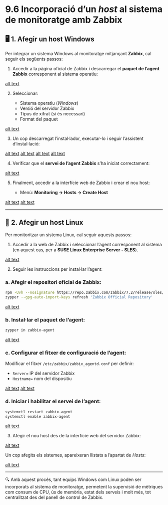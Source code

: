 # 9.6 Incorporació d’un *host* al sistema de monitoratge amb Zabbix

## 🖥️ 1. Afegir un host Windows

Per integrar un sistema Windows al monitoratge mitjançant **Zabbix**, cal seguir els següents passos:

1. Accedir a la pàgina oficial de Zabbix i descarregar el **paquet de l’agent Zabbix** corresponent al sistema operatiu:

[alt text](../../../img/image-138.png)

2. Seleccionar:

   * Sistema operatiu (*Windows*)
   * Versió del servidor Zabbix
   * Tipus de xifrat (si és necessari)
   * Format del paquet

[alt text](../../../img/image-139.png)

3. Un cop descarregat l’instal·lador, executar-lo i seguir l’assistent d’instal·lació:

[alt text](../../../img/image-140.png)
[alt text](../../../img/image-141.png)
[alt text](../../../img/image-142.png)
[alt text](../../../img/image-143.png)

4. Verificar que el **servei de l’agent Zabbix** s’ha iniciat correctament:

[alt text](../../../img/image-144.png)

5. Finalment, accedir a la interfície web de Zabbix i crear el nou host:

   * Menú: **Monitoring → Hosts → Create Host**

[alt text](../../../img/image-145.png)
[alt text](../../../img/image-146.png)

---

## 🐧 2. Afegir un host Linux

Per monitoritzar un sistema Linux, cal seguir aquests passos:

1. Accedir a la web de Zabbix i seleccionar l’agent corresponent al sistema (en aquest cas, per a **SUSE Linux Enterprise Server - SLES**).

[alt text](../../../img/image-147.png)

2. Seguir les instruccions per instal·lar l’agent:

### a. Afegir el repositori oficial de Zabbix:

```bash
rpm -Uvh --nosignature https://repo.zabbix.com/zabbix/7.2/release/sles/15/noarch/zabbix-release-latest-7.2.sles15.noarch.rpm
zypper --gpg-auto-import-keys refresh 'Zabbix Official Repository'
```

[alt text](../../../img/image-148.png)

### b. Instal·lar el paquet de l’agent:

```bash
zypper in zabbix-agent
```

[alt text](../../../img/image-149.png)

### c. Configurar el fitxer de configuració de l’agent:

Modificar el fitxer `/etc/zabbix/zabbix_agentd.conf` per definir:

* `Server=` IP del servidor Zabbix
* `Hostname=` nom del dispositiu

[alt text](../../../img/image-150.png)
[alt text](../../../img/image-151.png)

### d. Iniciar i habilitar el servei de l’agent:

```bash
systemctl restart zabbix-agent
systemctl enable zabbix-agent
```

[alt text](../../../img/image-152.png)

3. Afegir el nou host des de la interfície web del servidor Zabbix:

[alt text](../../../img/image-153.png)

Un cop afegits els sistemes, apareixeran llistats a l’apartat de *Hosts*:

[alt text](../../../img/image-154.png)

---

🔍 Amb aquest procés, tant equips Windows com Linux poden ser incorporats al sistema de monitoratge, permetent la supervisió de mètriques com consum de CPU, ús de memòria, estat dels serveis i molt més, tot centralitzat des del panell de control de Zabbix.
